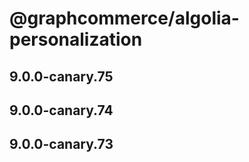 # @graphcommerce/algolia-personalization

## 9.0.0-canary.75

## 9.0.0-canary.74

## 9.0.0-canary.73
